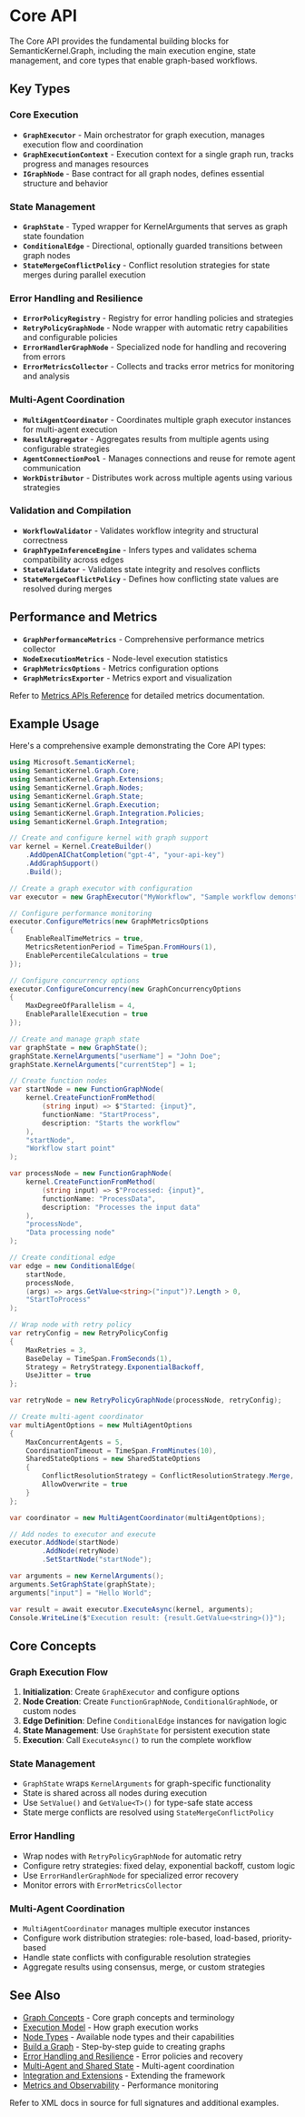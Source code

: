 # Core API

The Core API provides the fundamental building blocks for SemanticKernel.Graph, including the main execution engine, state management, and core types that enable graph-based workflows.

## Key Types

### Core Execution
* **`GraphExecutor`** - Main orchestrator for graph execution, manages execution flow and coordination
* **`GraphExecutionContext`** - Execution context for a single graph run, tracks progress and manages resources
* **`IGraphNode`** - Base contract for all graph nodes, defines essential structure and behavior

### State Management
* **`GraphState`** - Typed wrapper for KernelArguments that serves as graph state foundation
* **`ConditionalEdge`** - Directional, optionally guarded transitions between graph nodes
* **`StateMergeConflictPolicy`** - Conflict resolution strategies for state merges during parallel execution

### Error Handling and Resilience
* **`ErrorPolicyRegistry`** - Registry for error handling policies and strategies
* **`RetryPolicyGraphNode`** - Node wrapper with automatic retry capabilities and configurable policies
* **`ErrorHandlerGraphNode`** - Specialized node for handling and recovering from errors
* **`ErrorMetricsCollector`** - Collects and tracks error metrics for monitoring and analysis

### Multi-Agent Coordination
* **`MultiAgentCoordinator`** - Coordinates multiple graph executor instances for multi-agent execution
* **`ResultAggregator`** - Aggregates results from multiple agents using configurable strategies
* **`AgentConnectionPool`** - Manages connections and reuse for remote agent communication
* **`WorkDistributor`** - Distributes work across multiple agents using various strategies

### Validation and Compilation
* **`WorkflowValidator`** - Validates workflow integrity and structural correctness
* **`GraphTypeInferenceEngine`** - Infers types and validates schema compatibility across edges
* **`StateValidator`** - Validates state integrity and resolves conflicts
* **`StateMergeConflictPolicy`** - Defines how conflicting state values are resolved during merges

## Performance and Metrics

* **`GraphPerformanceMetrics`** - Comprehensive performance metrics collector
* **`NodeExecutionMetrics`** - Node-level execution statistics
* **`GraphMetricsOptions`** - Metrics configuration options
* **`GraphMetricsExporter`** - Metrics export and visualization

Refer to [Metrics APIs Reference](./metrics.md) for detailed metrics documentation.

## Example Usage

Here's a comprehensive example demonstrating the Core API types:

```csharp
using Microsoft.SemanticKernel;
using SemanticKernel.Graph.Core;
using SemanticKernel.Graph.Extensions;
using SemanticKernel.Graph.Nodes;
using SemanticKernel.Graph.State;
using SemanticKernel.Graph.Execution;
using SemanticKernel.Graph.Integration.Policies;
using SemanticKernel.Graph.Integration;

// Create and configure kernel with graph support
var kernel = Kernel.CreateBuilder()
    .AddOpenAIChatCompletion("gpt-4", "your-api-key")
    .AddGraphSupport()
    .Build();

// Create a graph executor with configuration
var executor = new GraphExecutor("MyWorkflow", "Sample workflow demonstration");

// Configure performance monitoring
executor.ConfigureMetrics(new GraphMetricsOptions
{
    EnableRealTimeMetrics = true,
    MetricsRetentionPeriod = TimeSpan.FromHours(1),
    EnablePercentileCalculations = true
});

// Configure concurrency options
executor.ConfigureConcurrency(new GraphConcurrencyOptions
{
    MaxDegreeOfParallelism = 4,
    EnableParallelExecution = true
});

// Create and manage graph state
var graphState = new GraphState();
graphState.KernelArguments["userName"] = "John Doe";
graphState.KernelArguments["currentStep"] = 1;

// Create function nodes
var startNode = new FunctionGraphNode(
    kernel.CreateFunctionFromMethod(
        (string input) => $"Started: {input}",
        functionName: "StartProcess",
        description: "Starts the workflow"
    ),
    "startNode",
    "Workflow start point"
);

var processNode = new FunctionGraphNode(
    kernel.CreateFunctionFromMethod(
        (string input) => $"Processed: {input}",
        functionName: "ProcessData",
        description: "Processes the input data"
    ),
    "processNode",
    "Data processing node"
);

// Create conditional edge
var edge = new ConditionalEdge(
    startNode,
    processNode,
    (args) => args.GetValue<string>("input")?.Length > 0,
    "StartToProcess"
);

// Wrap node with retry policy
var retryConfig = new RetryPolicyConfig
{
    MaxRetries = 3,
    BaseDelay = TimeSpan.FromSeconds(1),
    Strategy = RetryStrategy.ExponentialBackoff,
    UseJitter = true
};

var retryNode = new RetryPolicyGraphNode(processNode, retryConfig);

// Create multi-agent coordinator
var multiAgentOptions = new MultiAgentOptions
{
    MaxConcurrentAgents = 5,
    CoordinationTimeout = TimeSpan.FromMinutes(10),
    SharedStateOptions = new SharedStateOptions
    {
        ConflictResolutionStrategy = ConflictResolutionStrategy.Merge,
        AllowOverwrite = true
    }
};

var coordinator = new MultiAgentCoordinator(multiAgentOptions);

// Add nodes to executor and execute
executor.AddNode(startNode)
        .AddNode(retryNode)
        .SetStartNode("startNode");

var arguments = new KernelArguments();
arguments.SetGraphState(graphState);
arguments["input"] = "Hello World";

var result = await executor.ExecuteAsync(kernel, arguments);
Console.WriteLine($"Execution result: {result.GetValue<string>()}");
```

## Core Concepts

### Graph Execution Flow
1. **Initialization**: Create `GraphExecutor` and configure options
2. **Node Creation**: Create `FunctionGraphNode`, `ConditionalGraphNode`, or custom nodes
3. **Edge Definition**: Define `ConditionalEdge` instances for navigation logic
4. **State Management**: Use `GraphState` for persistent execution state
5. **Execution**: Call `ExecuteAsync()` to run the complete workflow

### State Management
- `GraphState` wraps `KernelArguments` for graph-specific functionality
- State is shared across all nodes during execution
- Use `SetValue()` and `GetValue<T>()` for type-safe state access
- State merge conflicts are resolved using `StateMergeConflictPolicy`

### Error Handling
- Wrap nodes with `RetryPolicyGraphNode` for automatic retry
- Configure retry strategies: fixed delay, exponential backoff, custom logic
- Use `ErrorHandlerGraphNode` for specialized error recovery
- Monitor errors with `ErrorMetricsCollector`

### Multi-Agent Coordination
- `MultiAgentCoordinator` manages multiple executor instances
- Configure work distribution strategies: role-based, load-based, priority-based
- Handle state conflicts with configurable resolution strategies
- Aggregate results using consensus, merge, or custom strategies

## See Also

* [Graph Concepts](../concepts/graph-concepts.md) - Core graph concepts and terminology
* [Execution Model](../concepts/execution-model.md) - How graph execution works
* [Node Types](../concepts/node-types.md) - Available node types and their capabilities
* [Build a Graph](../how-to/build-a-graph.md) - Step-by-step guide to creating graphs
* [Error Handling and Resilience](../how-to/error-handling-and-resilience.md) - Error policies and recovery
* [Multi-Agent and Shared State](../how-to/multi-agent-and-shared-state.md) - Multi-agent coordination
* [Integration and Extensions](../how-to/integration-and-extensions.md) - Extending the framework
* [Metrics and Observability](../how-to/metrics-and-observability.md) - Performance monitoring

Refer to XML docs in source for full signatures and additional examples.

